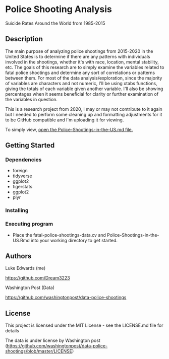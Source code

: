 # Police Shooting Analysis

Suicide Rates Around the World from 1985-2015

## Description

The main purpose of analyzing police shootings from 2015-2020 in the United States is to determine if there are any patterns with individuals involved in the shootings, whether it's with race, location, mental stability, etc. The goals of this research are to simply examine the variables related to fatal police shootings and determine any sort of correlations or patterns between them. For most of the data analysis/exploration, since the majority of variables are characters and not numeric, I'll be using xtabs functions, giving the totals of each variable given another variable. I'll also be showing percentages when it seems beneficial for clarity or further examination of the variables in question.

This is a research project from 2020, I may or may not contribute to it again but I needed to perform some cleaning up and formatting adjustments for it to be GitHub compatible and I'm uploading it for viewing.

To simply view, [open the Police-Shootings-in-the-US.md file.](https://github.com/Dream3223/Police-Shootings-in-the-US/blob/main/Police-Shootings-in-the-US.md)

## Getting Started

### Dependencies

* foreign
* tidyverse
* ggplot2
* tigerstats
* ggplot2
* plyr

### Installing

### Executing program

* Place the fatal-police-shootings-data.cv and Police-Shootings-in-the-US.Rmd into your working directory to get started.

## Authors

Luke Edwards (me)

https://github.com/Dream3223

Washington Post (Data)

https://github.com/washingtonpost/data-police-shootings


## License

This project is licensed under the MIT License - see the LICENSE.md file for details

The data is under license by Washington post
(https://github.com/washingtonpost/data-police-shootings/blob/master/LICENSE)

